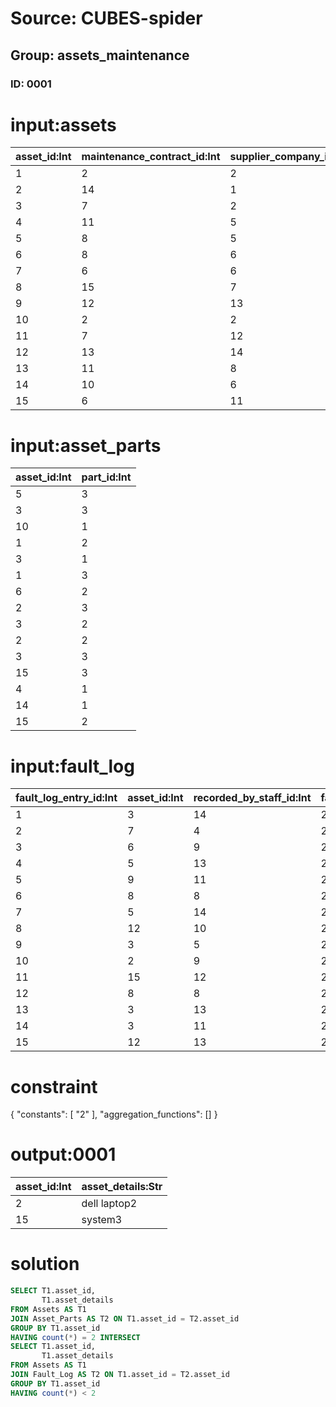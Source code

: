 # Source: CUBES-spider
## Group: assets_maintenance
### ID: 0001

# input:assets

| asset_id:Int | maintenance_contract_id:Int | supplier_company_id:Int | asset_details:Str | asset_make:Str | asset_model:Str | asset_acquired_date:Str | asset_disposed_date:Str | other_asset_details:Str |
|---|---|---|---|---|---|---|---|---|
| 1 | 2 | 2 | dell laptop1 | PT | 58 ub | 2017-12-25 00:31:27 | 2018-03-14 10:50:00 | nan |
| 2 | 14 | 1 | dell laptop2 | IN | 35 xt | 2018-01-27 00:59:46 | 2018-03-20 04:24:09 | nan |
| 3 | 7 | 2 | dell laptop3 | IT | 63 ok | 2017-09-07 08:13:15 | 2018-03-08 20:50:40 | Bad condition |
| 4 | 11 | 5 | dell laptop4 | RU | 69 uv | 2017-06-12 17:37:19 | 2018-03-16 05:46:55 | nan |
| 5 | 8 | 5 | dell laptop5 | DE | 90 oq | 2017-07-21 16:03:19 | 2018-02-27 18:59:07 | nan |
| 6 | 8 | 6 | monitor1 | CN | 91 ub | 2017-04-22 12:33:39 | 2018-03-10 11:11:43 | nan |
| 7 | 6 | 6 | monitor2 | CN | 27 du | 2017-07-18 01:22:58 | 2018-03-20 22:45:00 | nan |
| 8 | 15 | 7 | monitor3 | GB | 94 kg | 2017-10-24 04:29:17 | 2018-02-28 18:14:13 | Bad condition |
| 9 | 12 | 13 | machine1 | RU | 07 yt | 2017-04-16 12:19:25 | 2018-03-08 18:42:41 | nan |
| 10 | 2 | 2 | machine2 | FR | 20 tl | 2017-09-19 16:15:45 | 2018-03-06 20:36:14 | nan |
| 11 | 7 | 12 | machine3 | FR | 11 wi | 2017-11-25 05:04:20 | 2018-03-17 00:51:14 | nan |
| 12 | 13 | 14 | machine4 | RU | 95 vn | 2017-09-26 14:05:46 | 2018-02-27 23:12:03 | Bad condition |
| 13 | 11 | 8 | system1 | DE | 08 yy | 2017-12-20 14:05:17 | 2018-03-07 20:35:19 | Bad condition |
| 14 | 10 | 6 | system2 | IN | 66 xm | 2017-10-19 02:54:52 | 2018-03-22 23:48:15 | nan |
| 15 | 6 | 11 | system3 | IE | 24 ak | 2017-12-18 19:21:11 | 2018-02-27 02:37:16 | nan |

# input:asset_parts

| asset_id:Int | part_id:Int |
|---|---|
| 5 | 3 |
| 3 | 3 |
| 10 | 1 |
| 1 | 2 |
| 3 | 1 |
| 1 | 3 |
| 6 | 2 |
| 2 | 3 |
| 3 | 2 |
| 2 | 2 |
| 3 | 3 |
| 15 | 3 |
| 4 | 1 |
| 14 | 1 |
| 15 | 2 |

# input:fault_log

| fault_log_entry_id:Int | asset_id:Int | recorded_by_staff_id:Int | fault_log_entry_datetime:Str | fault_description:Str | other_fault_details:Str |
|---|---|---|---|---|---|
| 1 | 3 | 14 | 2018-03-21 04:25:00 | system error | nan |
| 2 | 7 | 4 | 2018-03-13 09:43:05 | system error | nan |
| 3 | 6 | 9 | 2018-02-24 09:28:20 | system error | nan |
| 4 | 5 | 13 | 2018-02-28 02:07:36 | failed parts | nan |
| 5 | 9 | 11 | 2018-03-02 03:14:46 | system error | nan |
| 6 | 8 | 8 | 2018-02-28 20:15:25 | failed parts | nan |
| 7 | 5 | 14 | 2018-03-05 09:44:08 | system error | nan |
| 8 | 12 | 10 | 2018-03-19 04:24:18 | failed parts | nan |
| 9 | 3 | 5 | 2018-03-06 15:52:54 | system error | nan |
| 10 | 2 | 9 | 2018-03-03 10:41:52 | failed parts | nan |
| 11 | 15 | 12 | 2018-03-21 15:02:17 | failed parts | nan |
| 12 | 8 | 8 | 2018-03-10 07:08:34 | system error | nan |
| 13 | 3 | 13 | 2018-03-11 14:00:39 | system error | nan |
| 14 | 3 | 11 | 2018-02-27 11:34:20 | failed parts | nan |
| 15 | 12 | 13 | 2018-03-01 08:52:58 | system error | nan |

# constraint

{
  "constants": [
    "2"
  ],
  "aggregation_functions": []
}

# output:0001

| asset_id:Int | asset_details:Str |
|---|---|
| 2 | dell laptop2 |
| 15 | system3 |

# solution

```sql
SELECT T1.asset_id,
       T1.asset_details
FROM Assets AS T1
JOIN Asset_Parts AS T2 ON T1.asset_id = T2.asset_id
GROUP BY T1.asset_id
HAVING count(*) = 2 INTERSECT
SELECT T1.asset_id,
       T1.asset_details
FROM Assets AS T1
JOIN Fault_Log AS T2 ON T1.asset_id = T2.asset_id
GROUP BY T1.asset_id
HAVING count(*) < 2
```
